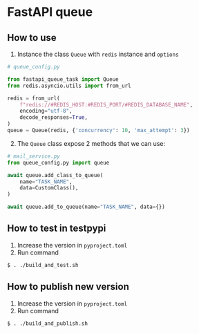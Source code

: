# FastAPI queue

## How to use

1. Instance the class `Queue` with `redis` instance and `options`

```python
# queue_config.py

from fastapi_queue_task import Queue
from redis.asyncio.utils import from_url

redis = from_url(
    f"redis://#REDIS_HOST:#REDIS_PORT/#REDIS_DATABASE_NAME",
    encoding="utf-8",
    decode_responses=True,
)
queue = Queue(redis, {'concurrency': 10, 'max_attempt': 3})
```

2. The `Queue` class expose 2 methods that we can use:

```python
# mail_service.py
from queue_config.py import queue

await queue.add_class_to_queue(
    name="TASK_NAME",
    data=CustomClass(),
)

await queue.add_to_queue(name="TASK_NAME", data={})
```

## How to test in testpypi

1. Increase the version in `pyproject.toml`
2. Run command

```bash
$ . ./build_and_test.sh
```

## How to publish new version

1. Increase the version in `pyproject.toml`
2. Run command

```bash
$ . ./build_and_publish.sh
```
